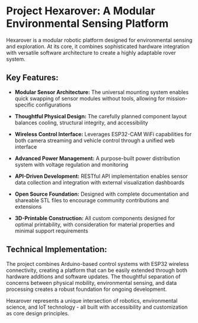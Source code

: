 Project Hexarover: A Modular Environmental Sensing Platform
====

Hexarover is a modular robotic platform designed for environmental sensing and exploration. At its core, it combines sophisticated hardware integration with versatile software architecture to create a highly adaptable rover system.

Key Features:
---

* **Modular Sensor Architecture:** The universal mounting system enables quick swapping of sensor modules without tools, allowing for mission-specific configurations

* **Thoughtful Physical Design:** The carefully planned component layout balances cooling, structural integrity, and accessibility

* **Wireless Control Interface:** Leverages ESP32-CAM WiFi capabilities for both camera streaming and vehicle control through a unified web interface

* **Advanced Power Management:** A purpose-built power distribution system with voltage regulation and monitoring

* **API-Driven Development:** RESTful API implementation enables sensor data collection and integration with external visualization dashboards

* **Open Source Foundation:** Designed with complete documentation and shareable STL files to encourage community contributions and extensions

* **3D-Printable Construction:** All custom components designed for optimal printability, with consideration for material properties and minimal support requirements

Technical Implementation:
----

The project combines Arduino-based control systems with ESP32 wireless connectivity, creating a platform that can be easily extended through both hardware additions and software updates. The thoughtful separation of concerns between physical mobility, environmental sensing, and data processing creates a robust foundation for ongoing development.

Hexarover represents a unique intersection of robotics, environmental science, and IoT technology - all built with accessibility and customization as core design principles.
